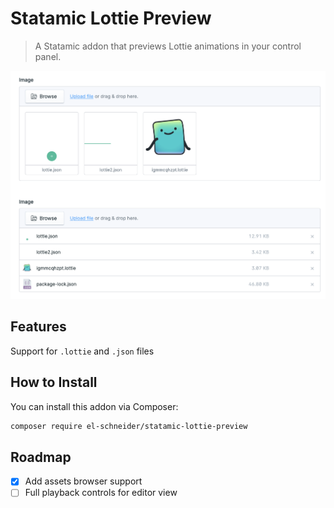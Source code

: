 # Statamic Lottie Preview

> A Statamic addon that previews Lottie animations in your control panel.

![Screenshot](./screenshot.png)

## Features

Support for `.lottie` and `.json` files

## How to Install

You can install this addon via Composer:

``` bash
composer require el-schneider/statamic-lottie-preview
```

## Roadmap

- [x] Add assets browser support
- [ ] Full playback controls for editor view
